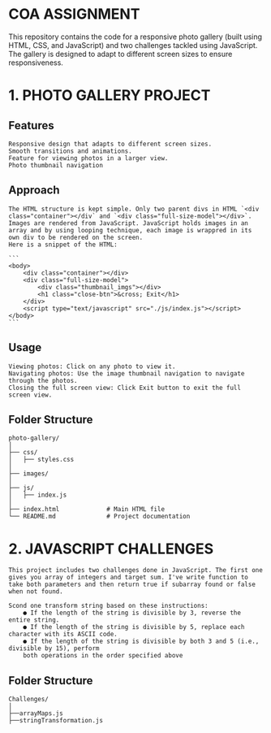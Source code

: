 # COA ASSIGNMENT

This repository contains the code for a responsive photo gallery (built using HTML, CSS, and JavaScript) and two challenges tackled using JavaScript. The gallery is designed to adapt to different screen sizes to ensure responsiveness.

# 1. PHOTO GALLERY PROJECT
## Features
    Responsive design that adapts to different screen sizes.
    Smooth transitions and animations.
    Feature for viewing photos in a larger view.
    Photo thumbnail navigation

## Approach

    The HTML structure is kept simple. Only two parent divs in HTML `<div class="container"></div` and `<div class="full-size-model"></div>`. Images are rendered from JavaScript. JavaScript holds images in an array and by using looping technique, each image is wrappred in its own div to be rendered on the screen.
    Here is a snippet of the HTML:

    ```
    <body>
        <div class="container"></div>
        <div class="full-size-model">
            <div class="thumbnail_imgs"></div>
            <h1 class="close-btn">&cross; Exit</h1>
        </div>
        <script type="text/javascript" src="./js/index.js"></script>
    </body>
    ```
## Usage

    Viewing photos: Click on any photo to view it.
    Navigating photos: Use the image thumbnail navigation to navigate through the photos.
    Closing the full screen view: Click Exit button to exit the full screen view.

## Folder Structure
```
photo-gallery/
│
├── css/
│   ├── styles.css
│
├── images/             
│
├── js/
│   ├── index.js
│
├── index.html             # Main HTML file
└── README.md              # Project documentation
```

# 2. JAVASCRIPT CHALLENGES
    This project includes two challenges done in JavaScript. The first one gives you array of integers and target sum. I've write function to take both parameters and then return true if subarray found or false when not found.

    Scond one transform string based on these instructions:
        ● If the length of the string is divisible by 3, reverse the entire string.
        ● If the length of the string is divisible by 5, replace each character with its ASCII code.
        ● If the length of the string is divisible by both 3 and 5 (i.e., divisible by 15), perform
        both operations in the order specified above
## Folder Structure
```
Challenges/
│
├──arrayMaps.js
├──stringTransformation.js

```